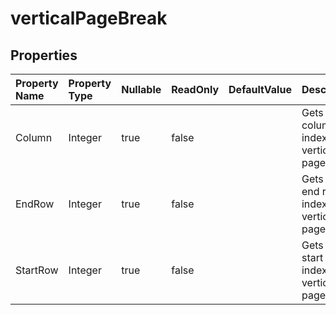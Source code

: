 # **verticalPageBreak**

 

## **Properties**

| Property Name | Property Type | Nullable |  ReadOnly | DefaultValue | Description | 
| :- | :- | :- |:- |  :- | :- |
|Column|Integer|true|false |  |Gets the column index of the vertical page break. |
|EndRow|Integer|true|false |  |Gets the end row index of the vertical page break. |
|StartRow|Integer|true|false |  |Gets the start row index of the vertical page break. |

